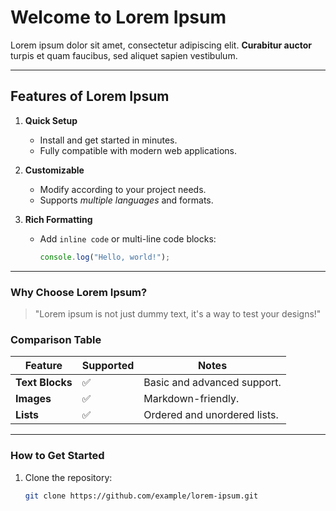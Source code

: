 # Welcome to Lorem Ipsum

Lorem ipsum dolor sit amet, consectetur adipiscing elit. **Curabitur auctor** turpis et quam faucibus, sed aliquet sapien vestibulum.

---

## Features of Lorem Ipsum

1. **Quick Setup**
   - Install and get started in minutes.
   - Fully compatible with modern web applications.

2. **Customizable**
   - Modify according to your project needs.
   - Supports _multiple languages_ and formats.

3. **Rich Formatting**
   - Add `inline code` or multi-line code blocks:
     ```javascript
     console.log("Hello, world!");
     ```

---

### Why Choose Lorem Ipsum?

> "Lorem ipsum is not just dummy text, it's a way to test your designs!"

### Comparison Table

| Feature           | Supported | Notes                        |
|-------------------|-----------|------------------------------|
| **Text Blocks**   | ✅         | Basic and advanced support.  |
| **Images**        | ✅         | Markdown-friendly.           |
| **Lists**         | ✅         | Ordered and unordered lists. |

---

### How to Get Started

1. Clone the repository:
   ```bash
   git clone https://github.com/example/lorem-ipsum.git
